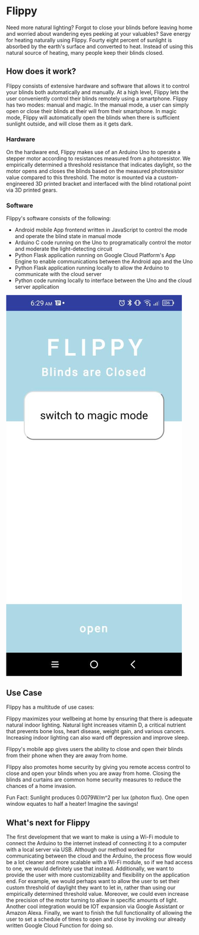 # Flippy
Need more natural lighting? Forgot to close your blinds before leaving home and worried about wandering eyes peeking at your valuables? Save energy for heating naturally using Flippy. Fourty eight percent of sunlight is absorbed by the earth's surface and converted to heat. Instead of using this natural source of heating, many people keep their blinds closed.

## How does it work?
Flippy consists of extensive hardware and software that allows it to control your blinds both automatically and manually. At a high level, Flippy lets the user conveniently control their blinds remotely using a smartphone. Flippy has two modes: manual and magic. In the manual mode, a user can simply open or close their blinds at their will from their smartphone. In magic mode, Flippy will automatically open the blinds when there is sufficient sunlight outside, and will close them as it gets dark.

### Hardware
On the hardware end, Flippy makes use of an Arduino Uno to operate a stepper motor according to resistances measured from a photoresistor. We empirically determined a threshold resistance that indicates daylight, so the motor opens and closes the blinds based on the measured photoresistor value compared to this threshold. The motor is mounted via a custom-engineered 3D printed bracket and interfaced with the blind rotational point via 3D printed gears.

### Software
Flippy's software consists of the following:
- Android mobile App frontend written in JavaScript to control the mode and operate the blind state in manual mode
- Arduino C code running on the Uno to programatically control the motor and moderate the light-detecting circuit
- Python Flask application running on Google Cloud Platform's App Engine to enable communications between the Android app and the Uno
- Python Flask application running locally to allow the Arduino to communicate with the cloud server
- Python code running locally to interface between the Uno and the cloud server application

![Flippy Mobile](https://github.com/apangasa/hackumass-blindcontrol/blob/main/images/Flippy.jpg)

## Use Case
Flippy has a multitude of use cases:

Flippy maximizes your wellbeing at home by ensuring that there is adequate natural indoor lighting. Natural light increases vitamin D, a critical nutrient that prevents bone loss, heart disease, weight gain, and various cancers. Increasing indoor lighting can also ward off depression and improve sleep.

Flippy's mobile app gives users the ability to close and open their blinds from their phone when they are away from home.

Flippy also promotes home security by giving you remote access control to close and open your blinds when you are away from home. Closing the blinds and curtains are common home security measures to reduce the chances of a home invasion. 

Fun Fact: Sunlight produces 0.0079W/m^2 per lux (photon flux). One open window equates to half a heater! Imagine the savings!

 
## What's next for Flippy
The first development that we want to make is using a Wi-Fi module to connect the Arduino to the internet instead of connecting it to a computer with a local server via USB. Although our method worked for communicating between the cloud and the Arduino, the process flow would be a lot cleaner and more scalable with a Wi-Fi module, so if we had access to one, we would definitely use that instead. Additionally, we want to provide the user with more customizability and flexibility on the application end. For example, we would perhaps want to allow the user to set their custom threshold of daylight they want to let in, rather than using our empirically determined threshold value. Moreover, we could even increase the precision of the motor turning to allow in specific amounts of light. Another cool integration would be IOT expansion via Google Assistant or Amazon Alexa. Finally, we want to finish the full functionality of allowing the user to set a schedule of times to open and close by invoking our already written Google Cloud Function for doing so.


